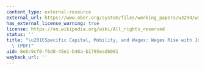 ```yaml
---
content_type: external-resource
external_url: https://www.nber.org/system/files/working_papers/w3294/w3294.pdf
has_external_license_warning: true
license: https://en.wikipedia.org/wiki/All_rights_reserved
status: ''
title: "\u201CSpecific Capital, Mobility, and Wages: Wages Rise with Job Seniority.\u201D\
  \ (PDF)"
uid: 8ebc9cf0-f6d0-45e1-b46a-b1795eadb081
wayback_url: ''
---
```

